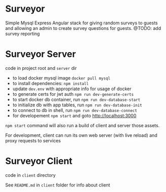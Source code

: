 # Surveyor

Simple Mysql Express Angular stack for giving random surveys to guests and allowing an admin to create survey questions for guests.
@TODO: add survey reporting

# Surveyor Server

code in project root and `server` dir

- to load docker mysql image `docker pull mysql`
- to install dependencies: `npm install`
- update `dev.env` with appropriate info for usage of docker
- to generate certs for jwt auth `npm run dev-generate-certs`
- to start docker db container, run `npm run dev-database-start`
- to initialize db with app tables, run `npm run dev-database-init`
- to connect to db in shell, run `npm run dev-database-connect`
- for developement `npm start` and goto [http://localhost:3000](http://localhost:3000)

`npm start` command will also run a build of client and server those assets.

For development, client can run its own web server (with live reload) and proxy requests to services

# Surveyor Client

code in `client` directory

See `README.md` in `client` folder for info about client